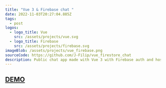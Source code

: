 ```yaml
---
title: "Vue 3 & Firebase chat "
date: 2022-11-03T20:27:04.885Z
tags:
  - post
logos:
  - logo_title: Vue
    src: /assets/projects/vue.svg
  - logo_title: Firebase
    src: /assets/projects/firebase.svg
imageBlob: /assets/projects/vue_firebase.png
sourceCode: https://github.com/J-Filip/vue_firestore_chat
description: Public chat app made with Vue 3 with Firebase auth and hosting.
---
```

## [D﻿EMO](https://github.com/J-Filip/vue_firestore_chat)